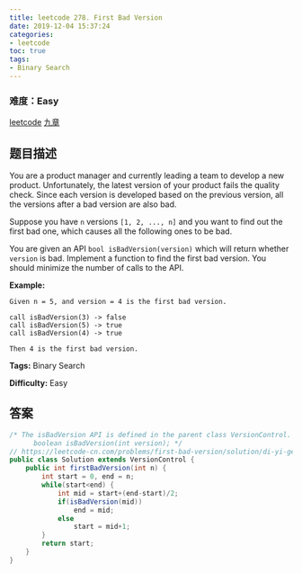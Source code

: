 ```yaml
---
title: leetcode 278. First Bad Version
date: 2019-12-04 15:37:24
categories:
- leetcode
toc: true
tags:
- Binary Search
---
```

### 难度：Easy

<a href="https://leetcode.com/problems/first-bad-version/">leetcode</a>
<a href="https://www.jiuzhang.com/solution/first-bad-version/">九章</a>
## 题目描述
You are a product manager and currently leading a team to develop a new
product. Unfortunately, the latest version of your product fails the quality
check. Since each version is developed based on the previous version, all the
versions after a bad version are also bad.

Suppose you have `n` versions `[1, 2, ..., n]` and you want to find out the
first bad one, which causes all the following ones to be bad.

You are given an API `bool isBadVersion(version)` which will return whether
`version` is bad. Implement a function to find the first bad version. You
should minimize the number of calls to the API.

**Example:**
        
    Given n = 5, and version = 4 is the first bad version.
    
    call isBadVersion(3) -> false
    call isBadVersion(5) -> true
    call isBadVersion(4) -> true
    
    Then 4 is the first bad version. 
    


**Tags:** Binary Search

**Difficulty:** Easy
## 答案
<!--more-->
```java
/* The isBadVersion API is defined in the parent class VersionControl.
      boolean isBadVersion(int version); */
// https://leetcode-cn.com/problems/first-bad-version/solution/di-yi-ge-cuo-wu-de-ban-ben-by-leetcode/
public class Solution extends VersionControl {
    public int firstBadVersion(int n) {
        int start = 0, end = n;
        while(start<end) {
            int mid = start+(end-start)/2;
            if(isBadVersion(mid))
                end = mid;
            else
                start = mid+1;
        }
        return start;
    }
}
```
